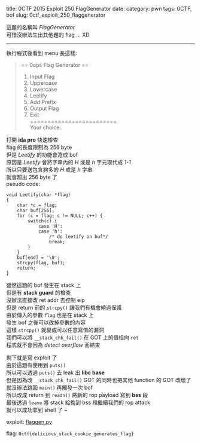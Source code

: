 title: 0CTF 2015 Exploit 250 FlagGenerator
date:
category: pwn
tags: 0CTF, bof
slug: 0ctf_exploit_250_flaggenerator

這題的名稱叫 *FlagGenerator*  
可惜沒辦法生出其他題的 flag ... XD  
* * *

執行程式後看到 menu 長這樣:

> == 0ops Flag Generator ==  
> 1. Input Flag  
> 2. Uppercase  
> 3. Lowercase  
> 4. Leetify  
> 5. Add Prefix  
> 6. Output Flag  
> 7. Exit  
> =========================  
> Your choice:  

打開 **ida pro** 快速檢查  
flag 的長度限制為 256 byte  
但是 *Leetify* 的功能會造成 bof  
原因是 *Leetify* 會將字串內的 *H* 或是 *h* 字元取代成 *1-1*  
所以只要送包含夠多的 *H* 或是 *h* 字串  
就會超出 256 byte 了  
pseudo code:  

```
void Leetify(char *flag)
{
    char *c = flag;
    char buf[256];
    for (c = flag; c != NULL; c++) {
        switch(c) {
            case 'H':
            case 'h':
                /* do leetify on buf*/
                break;
        }
    }
    buf[end] = '\0';
    strcpy(flag, buf);
    return;
}
```

雖然這題的 bof 發生在 stack 上  
但是有 **stack guard** 的檢查  
沒辦法直接改 ret addr 去控制 eip  
但是 return 前的 `strcpy()` 讓我們有機會繞過保護  
由於傳入的參數 `flag` 也是在 stack 上  
發生 bof 之後可以改掉參數的內容  
這樣 `strcpy()` 就變成可以任意寫值的漏洞  
我們可以將 `__stack_chk_fail()` 在 GOT 上的值指向 `ret`  
程式就不會因為 *detect overflow* 而結束  

剩下就是寫 exploit 了  
由於這題有使用到 `puts()`  
所以可以透過 `puts()` 去 leak 出 **libc base**  
但是因為改 `__stack_chk_fail()` GOT 的同時也把其他 function 的 GOT 改壞了  
就沒辦法跳回 `main()` 再觸發一次 bof  
所以改成 return 到 `readn()` 將新的 rop payload 寫到 **bss** 段  
最後透過 `leave` 將 stack 給換到 bss 段繼續我們的 rop attack  
就可以成功拿到 shell 了 ~  

exploit: [flaggen.py]({filename}/exp/flaggen.py)  

flag: `0ctf{delicious_stack_cookie_generates_flag}`  
